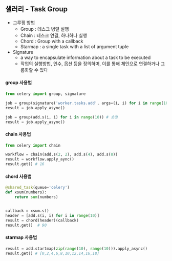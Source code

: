 ## 샐러리 - Task Group
- 그루핑 방법
  - Group : 테스크 병렬 실행
  - Chain : 테스크 연결, 하나하나 실행
  - Chord : Group with a callback
  - Starmap : a single task with a list of argument tuple 
- Signature
  - a way to encapsulate information about a task to be executed
  - 작업의 실행방법, 인수, 옵션 등을 정의하며, 이를 통해 체인으로 연결하거나 그룹화할 수 있다

#### group 사용법
```python
from celery import group, signature

job = group(signature('worker.tasks.add', args=(i, i) for i in range(10)))
result = job.apply_async()

job = group(add.s(i, i) for i in range(10)) # 숏컷
result = job.apply_async()
```
#### chain 사용법
```python
from celery import chain

workflow = chain(add.s(2, 2), add.s(4), add.s(8))
result = workflow.apply_aync()
result.get() # 16
```
#### chord 사용법
```python
@shared_task(queue='celery')
def xsum(numbers):
    return sum(numbers)


callback = xsum.s()
header = [add.s(i, i) for i in range(10)]
result = chord(header)(callback)
result.get()  # 90
```
#### starmap 사용법
```python
result = add.startmap(zip(range(10), range(10))).apply_async()
result.get() # [0,2,4,6,8,10,12,14,16,18]
```